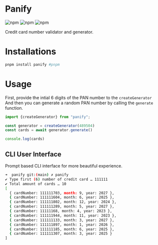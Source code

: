 # Panify

![npm](https://img.shields.io/npm/v/panify) ![npm](https://img.shields.io/npm/dm/panify) ![npm](https://img.shields.io/npm/dy/panify)

Credit card number validator and generator.

# Installations

```bash
pnpm install panify #pnpm
```

# Usage

First, provide the intial 6 digits of the PAN number to the `createGenerator`
And then you can generate a random PAN number by calling the `generate` function.

```javascript
import {createGenerator} from "panify";

const generator = createGenerator(489504)
const cards = await generator.generate()

console.log(cards)
```

## CLI User Interface

Prompt based CLI interface for more beautiful experience.

```bash
➜  panify git:(main) ✗ panify
✔ Type first (6) number of credit card … 111111
✔ Total amount of cards … 10
[
  { cardNumber: 111111703, month: 9, year: 2027 },
  { cardNumber: 111111604, month: 6, year: 2025 },
  { cardNumber: 111111802, month: 12, year: 2024 },
  { cardNumber: 111111289, month: 5, year: 2027 },
  { cardNumber: 11111168, month: 4, year: 2023 },
  { cardNumber: 111111944, month: 11, year: 2023 },
  { cardNumber: 111111133, month: 3, year: 2027 },
  { cardNumber: 111111897, month: 1, year: 2026 },
  { cardNumber: 111111185, month: 6, year: 2025 },
  { cardNumber: 111111307, month: 3, year: 2025 }
]

```
